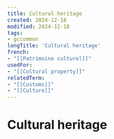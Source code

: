 ```yaml
---
title: Cultural heritage
created: 2024-12-18
modified: 2024-12-18
tags:
- gccommon
longTitle: 'Cultural heritage'
french:
- "[[Patrimoine culturel]]"
usedFor:
- "[[Cultural property]]"
relatedTerm:
- "[[Customs]]"
- "[[Culture]]"
---
```

# Cultural heritage
